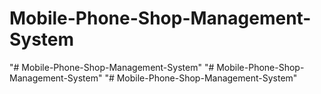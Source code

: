 # Mobile-Phone-Shop-Management-System
"# Mobile-Phone-Shop-Management-System" 
"# Mobile-Phone-Shop-Management-System" 
"# Mobile-Phone-Shop-Management-System" 
